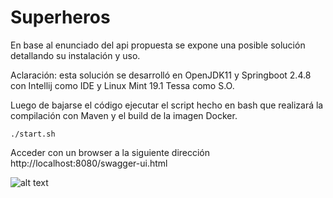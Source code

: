 # Superheros

En base al enunciado del api propuesta se expone una posible solución detallando su instalación y uso.

Aclaración: esta solución se desarrolló en OpenJDK11 y Springboot 2.4.8 con Intellij como IDE y Linux Mint 19.1 Tessa como S.O.

Luego de bajarse el código ejecutar el script hecho en bash que realizará la compilación con Maven y el build de la imagen Docker.

`./start.sh` 

Acceder con un browser a la siguiente dirección http://localhost:8080/swagger-ui.html

![alt text](https://github.com/phidalgo1980/superheros/images/main/superheros_image_01.png?raw=true)

